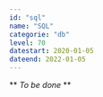```yaml
---
id: "sql"
name: "SQL"
categorie: "db"
level: 70
datestart: 2020-01-05
dateend: 2022-01-05
---
```


** _To be done_ **